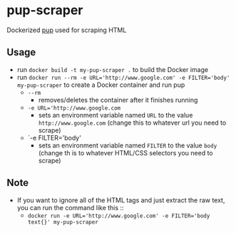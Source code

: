 # pup-scraper
Dockerized [pup](https://github.com/ericchiang/pup) used for scraping HTML

## Usage
- run `docker build -t my-pup-scraper .` to build the Docker image
- run `docker run --rm -e URL='http://www.google.com' -e FILTER='body' my-pup-scraper` to create a Docker container and run pup
  - `--rm`
    - removes/deletes the container after it finishes running
  - `-e URL='http://www.google.com`
    - sets an environment variable named `URL` to the value `http://www.google.com` (change this to whatever url you need to scrape)
  - `-e FILTER='body'
    - sets an environment variable named `FILTER` to the value `body` (change th is to whatever HTML/CSS selectors you need to scrape)
## Note
- If you want to ignore all of the HTML tags and just extract the raw text, you can run the command like this ::
  - `docker run -e URL='http://www.google.com' -e FILTER='body text{}' my-pup-scraper`
